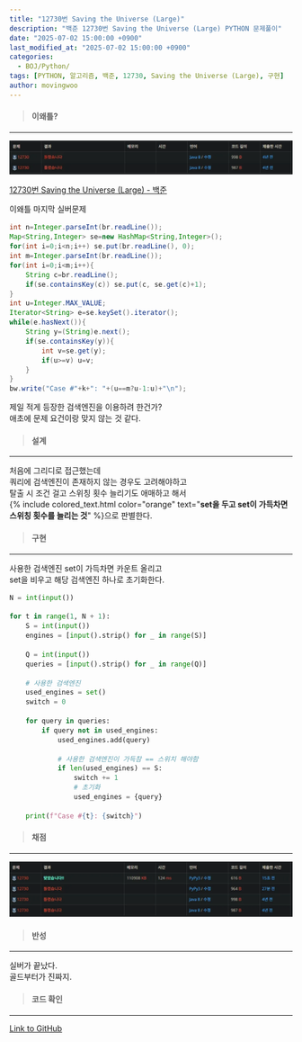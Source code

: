 ```yaml
---
title: "12730번 Saving the Universe (Large)"
description: "백준 12730번 Saving the Universe (Large) PYTHON 문제풀이"
date: "2025-07-02 15:00:00 +0900"
last_modified_at: "2025-07-02 15:00:00 +0900"
categories: 
  - BOJ/Python/
tags: [PYTHON, 알고리즘, 백준, 12730, Saving the Universe (Large), 구현]
author: movingwoo
---
```

> #### 이왜틀?  
---  
  
![img01](/assets/images/posts/BOJ/Python/2025-07-02-12730/img01.webp)  
  
[12730번 Saving the Universe (Large) - 백준](https://www.acmicpc.net/problem/12730)  
  
이왜틀 마지막 실버문제  
  
```java
int n=Integer.parseInt(br.readLine());
Map<String,Integer> se=new HashMap<String,Integer>();
for(int i=0;i<n;i++) se.put(br.readLine(), 0);
int m=Integer.parseInt(br.readLine());
for(int i=0;i<m;i++){
    String c=br.readLine();
    if(se.containsKey(c)) se.put(c, se.get(c)+1);
}
int u=Integer.MAX_VALUE;
Iterator<String> e=se.keySet().iterator();
while(e.hasNext()){
    String y=(String)e.next();
    if(se.containsKey(y)){
        int v=se.get(y);
        if(u>=v) u=v;
    }
}
bw.write("Case #"+k+": "+(u==m?u-1:u)+"\n");
```
  
제일 적게 등장한 검색엔진을 이용하려 한건가?  
애초에 문제 요건이랑 맞지 않는 것 같다.  
  
> #### 설계  
---  
  
처음에 그리디로 접근했는데  
쿼리에 검색엔진이 존재하지 않는 경우도 고려해야하고  
탈출 시 조건 걸고 스위칭 횟수 늘리기도 애매하고 해서  
{% include colored_text.html color="orange" text="**set을 두고 set이 가득차면 스위칭 횟수를 늘리는 것**" %}으로 판별한다.  
  
> #### 구현  
---  
  
사용한 검색엔진 set이 가득차면 카운트 올리고  
set을 비우고 해당 검색엔진 하나로 초기화한다.  
  
```python
N = int(input())

for t in range(1, N + 1):
    S = int(input())
    engines = [input().strip() for _ in range(S)]

    Q = int(input())
    queries = [input().strip() for _ in range(Q)]

    # 사용한 검색엔진
    used_engines = set()
    switch = 0

    for query in queries:
        if query not in used_engines:
            used_engines.add(query)

            # 사용한 검색엔진이 가득참 == 스위치 해야함
            if len(used_engines) == S:
                switch += 1
                # 초기화
                used_engines = {query}
                
    print(f"Case #{t}: {switch}")
```
  
> #### 채점  
---  
  
![img02](/assets/images/posts/BOJ/Python/2025-07-02-12730/img02.webp)  
  
> #### 반성  
---  
  
실버가 끝났다.  
골드부터가 진짜지.  
  
> #### 코드 확인   
---  
  
[Link to GitHub](https://raw.githubusercontent.com/movingwoo/movingwoo-snippets/refs/heads/main/BOJ/Python/2025-07-02-12730.py)  
